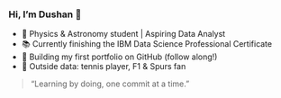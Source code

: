 ### Hi, I’m Dushan 👋

- 🔭 Physics & Astronomy student | Aspiring Data Analyst  
- 📚 Currently finishing the IBM Data Science Professional Certificate  
- 🚀 Building my first portfolio on GitHub (follow along!)  
- 🏓 Outside data: tennis player, F1 & Spurs fan  

> “Learning by doing, one commit at a time.”
